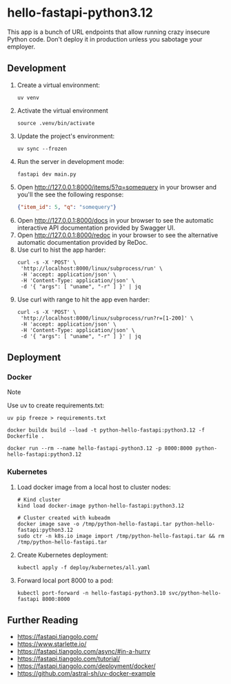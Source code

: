 # hello-fastapi-python3.12

This app is a bunch of URL endpoints that allow running crazy insecure Python code. Don't deploy it in production unless
you sabotage your employer.

## Development

1. Create a virtual environment:
   ```
   uv venv
   ```
2. Activate the virtual environment
   ```
   source .venv/bin/activate
   ```
3. Update the project's environment:
   ```
   uv sync --frozen
   ```
4. Run the server in development mode:
   ```
   fastapi dev main.py
   ```
5. Open http://127.0.0.1:8000/items/5?q=somequery in your browser and you'll the see the following response:
   ``` json
   {"item_id": 5, "q": "somequery"}
   ```
6. Open http://127.0.0.1:8000/docs in your browser to see the automatic interactive API documentation provided by Swagger UI.
7. Open http://127.0.0.1:8000/redoc in your browser to see the alternative automatic documentation provided by ReDoc.
8. Use curl to hist the app harder:
   ```
   curl -s -X 'POST' \
    'http://localhost:8000/linux/subprocess/run' \
    -H 'accept: application/json' \
    -H 'Content-Type: application/json' \
    -d '{ "args": [ "uname", "-r" ] }' | jq
   ```
9. Use curl with range to hit the app even harder:
   ```
   curl -s -X 'POST' \
    'http://localhost:8000/linux/subprocess/run?r=[1-200]' \
    -H 'accept: application/json' \
    -H 'Content-Type: application/json' \
    -d '{ "args": [ "uname", "-r" ] }' | jq
   ```

## Deployment
### Docker

> [!NOTE]
> Use uv to create requirements.txt:
> ```
> uv pip freeze > requirements.txt
> ```

```
docker buildx build --load -t python-hello-fastapi:python3.12 -f Dockerfile .
```

```
docker run --rm --name hello-fastapi-python3.12 -p 8000:8000 python-hello-fastapi:python3.12
```

### Kubernetes

1. Load docker image from a local host to cluster nodes:
   ```
   # Kind cluster
   kind load docker-image python-hello-fastapi:python3.12
   ```
   ```
   # Cluster created with kubeadm
   docker image save -o /tmp/python-hello-fastapi.tar python-hello-fastapi:python3.12
   sudo ctr -n k8s.io image import /tmp/python-hello-fastapi.tar && rm /tmp/python-hello-fastapi.tar
   ```
2. Create Kubernetes deployment:
   ```
   kubectl apply -f deploy/kubernetes/all.yaml
   ```
3. Forward local port 8000 to a pod:
   ```
   kubectl port-forward -n hello-fastapi-python3.10 svc/python-hello-fastapi 8000:8000
   ```

## Further Reading

* https://fastapi.tiangolo.com/
* https://www.starlette.io/
* https://fastapi.tiangolo.com/async/#in-a-hurry
* https://fastapi.tiangolo.com/tutorial/
* https://fastapi.tiangolo.com/deployment/docker/
* https://github.com/astral-sh/uv-docker-example